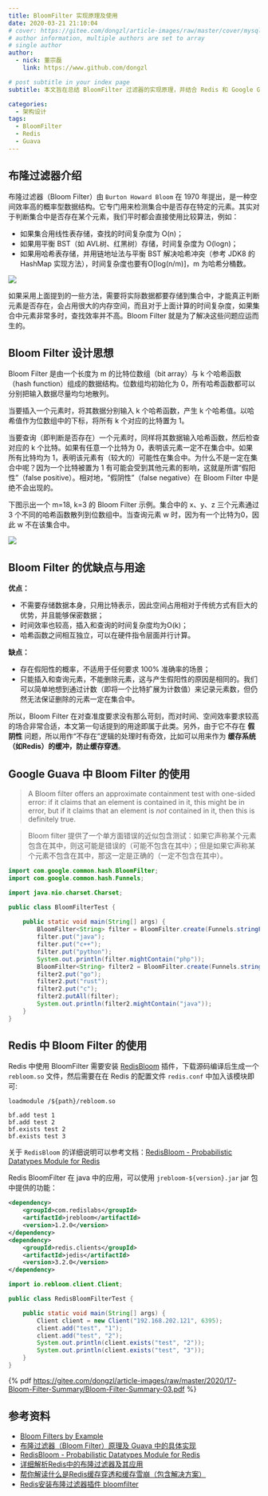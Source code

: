 ```yaml
---
title: BloomFilter 实现原理及使用
date: 2020-03-21 21:10:04
# cover: https://gitee.com/dongzl/article-images/raw/master/cover/mysql_study.png
# author information, multiple authors are set to array
# single author
author:
  - nick: 董宗磊
    link: https://www.github.com/dongzl

# post subtitle in your index page
subtitle: 本文旨在总结 BloomFilter 过滤器的实现原理，并结合 Redis 和 Google Guava 的实现来学习 BloomFilter 的使用。

categories: 
  - 架构设计
tags: 
  - BloomFilter
  - Redis
  - Guava
---
```


## 布隆过滤器介绍

布隆过滤器（Bloom Filter）由 `Burton Howard Bloom` 在 1970 年提出，是一种空间效率高的概率型数据结构。它专门用来检测集合中是否存在特定的元素。其实对于判断集合中是否存在某个元素，我们平时都会直接使用比较算法，例如：

- 如果集合用线性表存储，查找的时间复杂度为 O(n)；
- 如果用平衡 BST（如 AVL树、红黑树）存储，时间复杂度为 O(logn)；
- 如果用哈希表存储，并用链地址法与平衡 BST 解决哈希冲突（参考 JDK8 的 HashMap 实现方法），时间复杂度也要有O[log(n/m)]，m 为哈希分桶数。

<img src="https://gitee.com/dongzl/article-images/raw/master/2020/17-Bloom-Filter-Summary/Bloom-Filter-Summary-01.png">

如果采用上面提到的一些方法，需要将实际数据都要存储到集合中，才能真正判断元素是否存在，会占用很大的内存空间，而且对于上面计算的时间复杂度，如果集合中元素非常多时，查找效率并不高。Bloom Filter 就是为了解决这些问题应运而生的。

## Bloom Filter 设计思想

Bloom Filter 是由一个长度为 m 的比特位数组（bit array）与 k 个哈希函数（hash function）组成的数据结构。位数组均初始化为 0，所有哈希函数都可以分别把输入数据尽量均匀地散列。

当要插入一个元素时，将其数据分别输入 k 个哈希函数，产生 k 个哈希值。以哈希值作为位数组中的下标，将所有 k 个对应的比特置为 1。

当要查询（即判断是否存在）一个元素时，同样将其数据输入哈希函数，然后检查对应的 k 个比特。如果有任意一个比特为 0，表明该元素一定不在集合中。如果所有比特均为 1，表明该元素有（较大的）可能性在集合中。为什么不是一定在集合中呢？因为一个比特被置为 1 有可能会受到其他元素的影响，这就是所谓“假阳性”（false positive）。相对地，“假阴性”（false negative）在 Bloom Filter 中是绝不会出现的。

下图示出一个 m=18, k=3 的 Bloom Filter 示例。集合中的 x、y、z 三个元素通过 3 个不同的哈希函数散列到位数组中。当查询元素 w 时，因为有一个比特为0，因此 w 不在该集合中。

<img src="https://gitee.com/dongzl/article-images/raw/master/2020/17-Bloom-Filter-Summary/Bloom-Filter-Summary-02.png">

## Bloom Filter 的优缺点与用途

**优点：**

- 不需要存储数据本身，只用比特表示，因此空间占用相对于传统方式有巨大的优势，并且能够保密数据；
- 时间效率也较高，插入和查询的时间复杂度均为O(k)；
- 哈希函数之间相互独立，可以在硬件指令层面并行计算。

**缺点：**

- 存在假阳性的概率，不适用于任何要求 100% 准确率的场景；
- 只能插入和查询元素，不能删除元素，这与产生假阳性的原因是相同的。我们可以简单地想到通过计数（即将一个比特扩展为计数值）来记录元素数，但仍然无法保证删除的元素一定在集合中。


所以，Bloom Filter 在对查准度要求没有那么苛刻，而对时间、空间效率要求较高的场合非常合适，本文第一句话提到的用途即属于此类。另外，由于它不存在 **假阴性** 问题，所以用作“不存在”逻辑的处理时有奇效，比如可以用来作为 **缓存系统（如Redis）的缓冲，防止缓存穿透**。

## Google Guava 中 Bloom Filter 的使用

> A Bloom filter offers an approximate containment test with one-sided error: if it claims that an element is contained in it, this might be in error, but if it claims that an element is <i>not</i> contained in it, then this is definitely true.

> Bloom filter 提供了一个单方面错误的近似包含测试：如果它声称某个元素包含在其中，则这可能是错误的（可能不包含在其中）；但是如果它声称某个元素不包含在其中，那这一定是正确的（一定不包含在其中）。

```java
import com.google.common.hash.BloomFilter;
import com.google.common.hash.Funnels;

import java.nio.charset.Charset;

public class BloomFilterTest {
    
    public static void main(String[] args) {
        BloomFilter<String> filter = BloomFilter.create(Funnels.stringFunnel(Charset.forName("utf-8")), 1000, 0.000001);
        filter.put("java");
        filter.put("c++");
        filter.put("python");
        System.out.println(filter.mightContain("php"));
        BloomFilter<String> filter2 = BloomFilter.create(Funnels.stringFunnel(Charset.forName("utf-8")), 1000, 0.000001);
        filter2.put("go");
        filter2.put("rust");
        filter2.put("c");
        filter2.putAll(filter);
        System.out.println(filter2.mightContain("java"));
    }
}
```

## Redis 中 Bloom Filter 的使用

Redis 中使用 BloomFilter 需要安装 [RedisBloom](https://github.com/RedisBloom) 插件，下载源码编译后生成一个 `rebloom.so` 文件，然后需要在在 Redis 的配置文件 `redis.conf` 中加入该模块即可:

```shell
loadmodule /${path}/rebloom.so
```

```shell
bf.add test 1
bf.add test 2
bf.exists test 2
bf.exists test 3
```

关于 `RedisBloom` 的详细说明可以参考文档：[RedisBloom - Probabilistic Datatypes Module for Redis](https://oss.redislabs.com/redisbloom/)

Redis BloomFilter 在 java 中的应用，可以使用 `jrebloom-${version}.jar` jar 包中提供的功能：

```xml
<dependency>
    <groupId>com.redislabs</groupId>
    <artifactId>jrebloom</artifactId>
    <version>1.2.0</version>
</dependency>
<dependency>
    <groupId>redis.clients</groupId>
    <artifactId>jedis</artifactId>
    <version>3.2.0</version>
</dependency>
```

```java
import io.rebloom.client.Client;

public class RedisBloomFilterTest {

    public static void main(String[] args) {
        Client client = new Client("192.168.202.121", 6395);
        client.add("test", "1");
        client.add("test", "2");
        System.out.println(client.exists("test", "2"));
        System.out.println(client.exists("test", "3"));
    }
}
```

{% pdf https://gitee.com/dongzl/article-images/raw/master/2020/17-Bloom-Filter-Summary/Bloom-Filter-Summary-03.pdf %}

## 参考资料

- [Bloom Filters by Example](https://llimllib.github.io/bloomfilter-tutorial/)
- [布隆过滤器（Bloom Filter）原理及 Guava 中的具体实现](https://www.jianshu.com/p/bef2ec1c361f)
- [RedisBloom - Probabilistic Datatypes Module for Redis](https://oss.redislabs.com/redisbloom/)
- [详细解析Redis中的布隆过滤器及其应用](https://www.cnblogs.com/heihaozi/p/12174478.html)
- [帮你解读什么是Redis缓存穿透和缓存雪崩（包含解决方案）](https://baijiahao.baidu.com/s?id=1655304940308056733&wfr=spider&for=pc)
- [Redis安装布隆过滤器插件 bloomfilter](https://blog.csdn.net/ChenMMo/article/details/93615438)

